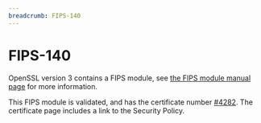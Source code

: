 ```yaml
---
breadcrumb: FIPS-140
---
```

# FIPS-140

OpenSSL version 3 contains a FIPS module, see [the FIPS module manual
page] for more information.

This FIPS module is validated, and has the certificate number [\#4282].
The certificate page includes a link to the Security Policy.

[the FIPS module manual page]: man3.0/man7/fips_module.html
[\#4282]: https://csrc.nist.gov/projects/cryptographic-module-validation-program/certificate/4282
